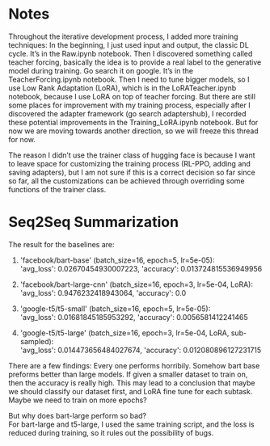# Notes
Throughout the iterative development process, I added more training techniques:
In the beginning, I just used input and output, the classic DL cycle. It’s in the Raw.ipynb notebook. 
Then I discovered something called teacher forcing, basically the idea is to provide a real label to the generative model during training. Go search it on google. It’s in the TeacherForcing.ipynb notebook.
Then I need to tune bigger models, so I use Low Rank Adaptation (LoRA), which is in the LoRATeacher.ipynb notebook, because I use LoRA on top of teacher forcing. 
But there are still some places for improvement with my training process, especially after I discovered the adapter framework (go search adaptershub), I recorded these potential improvements in the Training_LoRA.ipynb notebook. But for now we are moving towards another direction, so we will freeze this thread for now. 

The reason I didn’t use the trainer class of hugging face is because I want to leave space for customizing the training process (RL-PPO, adding and saving adapters), but I am not sure if this is a correct decision so far since so far, all the customizations can be achieved through overriding some functions of the trainer class. 

# Seq2Seq Summarization
The result for the baselines are:  
1. 'facebook/bart-base' (batch_size=16, epoch=5, lr=5e-05):   
'avg_loss': 0.02670454930007223, 'accuracy': 0.013724815536949956


2. 'facebook/bart-large-cnn' (batch_size=16, epoch=3, lr=5e-04, LoRA):   
'avg_loss': 0.9476232418943064, 'accuracy': 0.0


3. 'google-t5/t5-small' (batch_size=16, epoch=5, lr=5e-05):   
'avg_loss': 0.01681845185953292, 'accuracy': 0.0056581412241465


4. 'google-t5/t5-large' (batch_size=16, epoch=3, lr=5e-04, LoRA, sub-sampled):  
'avg_loss': 0.014473656484027674, 'accuracy': 0.012080896127231715

There are a few findings: 
Every one performs horribily. Somehow bart base preforms better than large models. 
If given a smaller dataset to train on, then the accuracy is really high. This may lead to a conclusion that maybe we should classify our dataset first, and LoRA fine tune for each subtask. 
Maybe we need to train on more epochs?
 
But why does bart-large perform so bad?  
For bart-large and t5-large, I used the same training script, and the loss is reduced during training, so it rules out the possibility of bugs.




